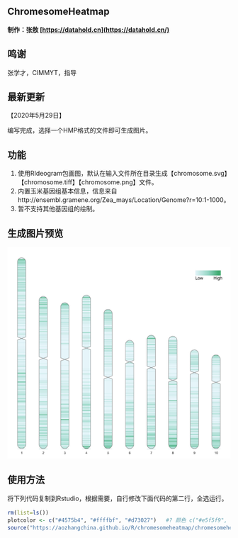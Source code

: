 ## ChromesomeHeatmap

**制作：张敖 [https://datahold.cn](https://datahold.cn/)**

## 鸣谢

张学才，CIMMYT，指导

## 最新更新

【2020年5月29日】

编写完成，选择一个HMP格式的文件即可生成图片。

## 功能

1. 使用RIdeogram包画图，默认在输入文件所在目录生成【chromosome.svg】【chromosome.tiff】【chromosome.png】文件。
2. 内置玉米基因组基本信息，信息来自http://ensembl.gramene.org/Zea_mays/Location/Genome?r=10:1-1000。
3. 暂不支持其他基因组的绘制。

## 生成图片预览

![](img\chromosome.jpg)

## 使用方法

将下列代码复制到Rstudio，根据需要，自行修改下面代码的第二行，全选运行。

```R
rm(list=ls())
plotcolor <- c("#4575b4", "#ffffbf", "#d73027")   #? 颜色 c("#e5f5f9", "#99d8c9", "#2ca25f")
source("https://aozhangchina.github.io/R/chromesomeheatmap/chromesomeheatmap")   # 加载程序文件，需要联网
```

